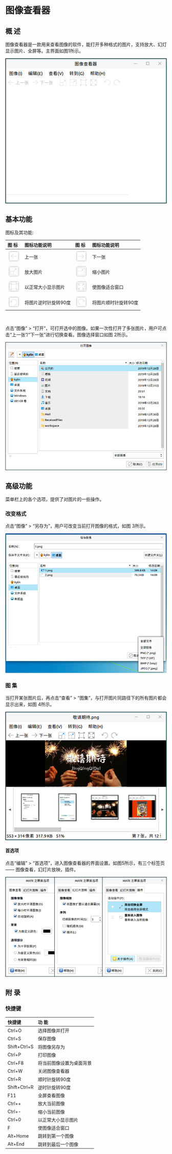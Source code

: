 # 图像查看器
## 概 述
图像查看器是一款用来查看图像的软件，能打开多种格式的图片，支持放大、幻灯显示图片、全屏等。主界面如图1所示。

![图 1 图像查看器主界面](image/1.png)
<br>

## 基本功能
图标及其功能:

|图 标	|图标功能说明	|图 标|	图标功能说明
| :------------ | :------------ | :------------ | :------------ |
|![](image/icon1.png)|	上一张	|![](image/icon5.png)|	下一张
|![](image/icon2.png)|	放大图片|![](image/icon6.png)|	缩小图片
|![](image/icon3.png)|	以正常大小显示图片|![](image/icon7.png)|	使图像适合窗口
|![](image/icon4.png)|	将图片逆时针旋转90度|![](image/icon8.png)|将图片顺时针旋转90度

<br>

点击“图像” > “打开”，可打开选中的图像。如果一次性打开了多张图片，用户可点击“上一张”/“下一张”进行切换查看。图像选择窗口如图 2所示。

![图 2 打开图像-big](image/2.png)

## 高级功能
菜单栏上的各个选项，提供了对图片的一些操作。

### 改变格式
点击“图像” > “另存为”，用户可改变当前打开图像的格式，如图 3所示。

![图 3 另存为-big](image/3.png)

### 图 集
当打开某张图片后，再点击“查看” > “图集”，与打开图片同路径下的所有图片都会显示出来，如图 4所示。

![图 4 图集](image/4.png)

#### 首选项
点击“编辑” > “首选项”，进入图像查看器的界面设置。如图5所示，有三个标签页 —— 图像查看，幻灯片放映，插件。

![图 5 首选项](image/5.png)
<br>

## 附 录
### 快捷键

|快捷键|功 能
| :------------ | :------------ | 
|Ctrl+O	| 选择图像并打开
|Ctrl+S	| 保存图像
|Shift+Ctrl+S|	将图像另存为
|Ctrl+P	| 打印图像
|Ctrl+F8| 将当前图像设置为桌面背景
|Ctrl+W| 关闭图像查看器
|Ctrl+R	| 顺时针旋转90度
|Shift+Ctrl+R| 逆时针旋转90度
|F11| 全屏查看图像
|Ctrl++	| 放大当前图像
|Ctrl+-	| 缩小当前图像
|Ctrl+0	| 以正常大小显示图片
|F	| 使图像适合窗口
|Alt+Home | 跳转到第一个图像
|Alt+End | 跳转到最后一个图像

